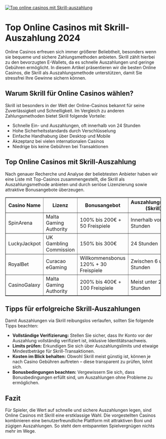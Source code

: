 [![Top online casinos mit Skrill-auszahlung](https://123-caf.pages.dev/gitsignup.png)](https://vrmoo.ru/Bt82HjjY)

<h1>Top Online Casinos mit Skrill-Auszahlung 2024</h1> <p>Online Casinos erfreuen sich immer größerer Beliebtheit, besonders wenn sie bequeme und sichere Zahlungsmethoden anbieten. Skrill zählt hierbei zu den bevorzugten E-Wallets, da es schnelle Auszahlungen und geringe Gebühren ermöglicht. In diesem Artikel präsentieren wir die besten Online Casinos, die Skrill als Auszahlungsmethode unterstützen, damit Sie stressfrei Ihre Gewinne sichern können.</p>  <h2>Warum Skrill für Online Casinos wählen?</h2> <p>Skrill ist besonders in der Welt der Online-Casinos bekannt für seine Zuverlässigkeit und Schnelligkeit. Im Vergleich zu anderen Zahlungsmethoden bietet Skrill folgende Vorteile:</p> <ul>   <li>Schnelle Ein- und Auszahlungen, oft innerhalb von 24 Stunden</li>   <li>Hohe Sicherheitsstandards durch Verschlüsselung</li>   <li>Einfache Handhabung über Desktop und Mobile</li>   <li>Akzeptanz bei vielen internationalen Casinos</li>   <li>Niedrige bis keine Gebühren bei Transaktionen</li> </ul>  <h2>Top Online Casinos mit Skrill-Auszahlung</h2> <p>Nach genauer Recherche und Analyse der beliebtesten Anbieter haben wir eine Liste mit Top-Casinos zusammengestellt, die Skrill als Auszahlungsmethode anbieten und durch seriöse Lizenzierung sowie attraktive Bonusangebote überzeugen.</p>  <table border="1" cellpadding="8" cellspacing="0" style="border-collapse: collapse; width: 100%;">   <thead>     <tr>       <th>Casino Name</th>       <th>Lizenz</th>       <th>Bonusangebot</th>       <th>Auszahlungsdauer (Skrill)</th>       <th>Besonderheiten</th>     </tr>   </thead>   <tbody>     <tr>       <td>SpinArena</td>       <td>Malta Gaming Authority</td>       <td>100% bis 200€ + 50 Freispiele</td>       <td>Innerhalb von 12 Stunden</td>       <td>Großes Spielportfolio, VIP-Programm</td>     </tr>     <tr>       <td>LuckyJackpot</td>       <td>UK Gambling Commission</td>       <td>150% bis 300€</td>       <td>24 Stunden</td>       <td>Mobile-optimiert, Live-Casino</td>     </tr>     <tr>       <td>RoyalBet</td>       <td>Curacao eGaming</td>       <td>Willkommensbonus 120% + 30 Freispiele</td>       <td>Zwischen 6 und 24 Stunden</td>       <td>Exklusive Turniere, vielseitige Zahlungsmethoden</td>     </tr>     <tr>       <td>CasinoGalaxy</td>       <td>Malta Gaming Authority</td>       <td>200% bis 400€ + 100 Freispiele</td>       <td>Meist unter 24 Stunden</td>       <td>Große Auswahl an Slots, mehrsprachig</td>     </tr>   </tbody> </table>  <h2>Tipps für erfolgreiche Skrill-Auszahlungen</h2> <p>Damit Auszahlungen via Skrill reibungslos verlaufen, sollten Sie folgende Tipps beachten:</p> <ul>   <li><strong>Vollständige Verifizierung:</strong> Stellen Sie sicher, dass Ihr Konto vor der Auszahlung vollständig verifiziert ist, inklusive Identitätsnachweis.</li>   <li><strong>Limits prüfen:</strong> Erkundigen Sie sich über Auszahlungslimits und etwaige Mindestbeträge für Skrill-Transaktionen.</li>   <li><strong>Kosten im Blick behalten:</strong> Obwohl Skrill meist günstig ist, können je nach Casino Gebühren auftreten – diese transparent zu prüfen, lohnt sich.</li>   <li><strong>Bonusbedingungen beachten:</strong> Vergewissern Sie sich, dass Bonusbedingungen erfüllt sind, um Auszahlungen ohne Probleme zu ermöglichen.</li> </ul>  <h2>Fazit</h2> <p>Für Spieler, die Wert auf schnelle und sichere Auszahlungen legen, sind Online Casinos mit Skrill eine erstklassige Wahl. Die vorgestellten Casinos kombinieren eine benutzerfreundliche Plattform mit attraktiven Boni und zügigen Auszahlungen. So steht dem entspannten Spielvergnügen nichts mehr im Wege.</p>